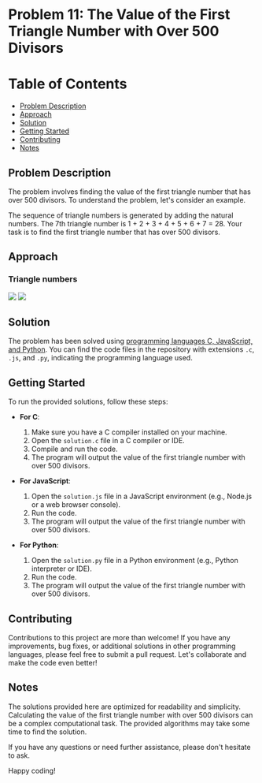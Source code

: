 # Problem 11: The Value of the First Triangle Number with Over 500 Divisors

# Table of Contents

- [Problem Description](#problem-description)
- [Approach](#approach)
- [Solution](#solution)
- [Getting Started](#getting-started)
- [Contributing](#contributing)
- [Notes](#notes)

## Problem Description

The problem involves finding the value of the first triangle number that has over 500 divisors. To understand the problem, let's consider an example.

The sequence of triangle numbers is generated by adding the natural numbers. The 7th triangle number is 1 + 2 + 3 + 4 + 5 + 6 + 7 = 28. Your task is to find the first triangle number that has over 500 divisors.

## Approach
### Triangle numbers
<img src = "https://aperiodical.com/wp-content/uploads/2021/12/image-7.png">
<span><img src = "https://thirdspacelearning.com/wp-content/uploads/2022/05/Triangular-numbers-image-4-1024x487.png" style="background:#fff"></span>

## Solution

The problem has been solved using [programming languages C, JavaScript, and Python](./). You can find the code files in the repository with extensions `.c`, `.js`, and `.py`, indicating the programming language used.

## Getting Started

To run the provided solutions, follow these steps:

- **For C**:
  1. Make sure you have a C compiler installed on your machine.
  2. Open the `solution.c` file in a C compiler or IDE.
  3. Compile and run the code.
  4. The program will output the value of the first triangle number with over 500 divisors.

- **For JavaScript**:
  1. Open the `solution.js` file in a JavaScript environment (e.g., Node.js or a web browser console).
  2. Run the code.
  3. The program will output the value of the first triangle number with over 500 divisors.

- **For Python**:
  1. Open the `solution.py` file in a Python environment (e.g., Python interpreter or IDE).
  2. Run the code.
  3. The program will output the value of the first triangle number with over 500 divisors.

## Contributing

Contributions to this project are more than welcome! If you have any improvements, bug fixes, or additional solutions in other programming languages, please feel free to submit a pull request. Let's collaborate and make the code even better!

## Notes

The solutions provided here are optimized for readability and simplicity. Calculating the value of the first triangle number with over 500 divisors can be a complex computational task. The provided algorithms may take some time to find the solution.

If you have any questions or need further assistance, please don't hesitate to ask.

Happy coding!
